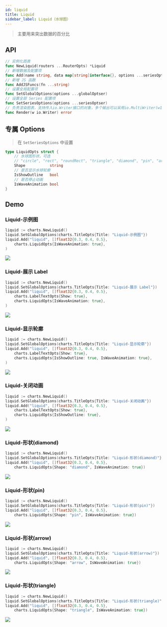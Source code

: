 ```yaml
---
id: liquid
title: Liquid
sidebar_label: Liquid（水球图）
---
```


> 主要用来突出数据的百分比

## API
```go
// 实例化图表
func NewLiquid(routers ...RouterOpts) *Liquid
// 新增数据及配置项
func Add(name string, data map[string]interface{}, options ...seriesOptser) *Liquid
// 新增 JS 函数
func AddJSFuncs(fn ...string)
// 设置全局配置项
func SetGlobalOptions(options ...globalOptser)
// 设置全部 Series 配置项
func SetSeriesOptions(options ...seriesOptser)
// 负责渲染图表，支持传入io.Writer接口的对象，多个输出可以采用io.MultiWriter(w1, w2, w3)
func Render(w io.Writer) error
```

## 专属 Options
> 在 `SetSeriesOptions` 中设置
```go
type LiquidOpts struct {
    // 水球图形状，可选
    // "circle", "rect", "roundRect", "triangle", "diamond", "pin", "arrow", "none"
    Shape           string
    // 是否显示水球轮廓
    IsShowOutline   bool
    // 是否停止动画
    IsWaveAnimation bool
}
```

## Demo

### Liquid-示例图
```go
liquid := charts.NewLiquid()
liquid.SetGlobalOptions(charts.TitleOpts{Title: "Liquid-示例图"})
liquid.Add("liquid", []float32{0.3, 0.4, 0.5},
    charts.LiquidOpts{IsWaveAnimation: true},
)
```
![](https://user-images.githubusercontent.com/19553554/52347061-03c34f00-2a5c-11e9-9bd3-5176f9ea24a6.gif)


### Liquid-展示 Label
```go
liquid := charts.NewLiquid()
liquid.SetGlobalOptions(charts.TitleOpts{Title: "Liquid-展示 Label"})
liquid.Add("liquid", []float32{0.3, 0.4, 0.5},
    charts.LabelTextOpts{Show: true},
    charts.LiquidOpts{IsWaveAnimation: true},
)
```
![](https://user-images.githubusercontent.com/19553554/52347117-248ba480-2a5c-11e9-8402-5a94054dca50.gif)


### Liquid-显示轮廓
```go
liquid := charts.NewLiquid()
liquid.SetGlobalOptions(charts.TitleOpts{Title: "Liquid-显示轮廓"})
liquid.Add("liquid", []float32{0.3, 0.4, 0.5},
    charts.LabelTextOpts{Show: true},
    charts.LiquidOpts{IsShowOutline: true, IsWaveAnimation: true},
)
```
![](https://user-images.githubusercontent.com/19553554/52347152-3bca9200-2a5c-11e9-9d76-9fdd634eee48.gif)


### Liquid-关闭动画
```go
liquid := charts.NewLiquid()
liquid.SetGlobalOptions(charts.TitleOpts{Title: "Liquid-关闭动画"})
liquid.Add("liquid", []float32{0.3, 0.4, 0.5},
    charts.LabelTextOpts{Show: true},
    charts.LiquidOpts{IsShowOutline: true},
)
```
![](https://user-images.githubusercontent.com/19553554/52347196-5270e900-2a5c-11e9-9352-1b5d06237b1e.png)


### Liquid-形状(diamond)
```go
liquid := charts.NewLiquid()
liquid.SetGlobalOptions(charts.TitleOpts{Title: "Liquid-形状(diamond)"})
liquid.Add("liquid", []float32{0.3, 0.4, 0.5},
    charts.LiquidOpts{Shape: "diamond", IsWaveAnimation: true})
```
![](https://user-images.githubusercontent.com/19553554/52347239-69afd680-2a5c-11e9-811a-464bf795206b.gif)


### Liquid-形状(pin)
```go
liquid := charts.NewLiquid()
liquid.SetGlobalOptions(charts.TitleOpts{Title: "Liquid-形状(pin)"})
liquid.Add("liquid", []float32{0.3, 0.4, 0.5},
    charts.LiquidOpts{Shape: "pin", IsWaveAnimation: true})
```
![](https://user-images.githubusercontent.com/19553554/52347274-80562d80-2a5c-11e9-87d3-a83b15117eb7.gif)


### Liquid-形状(arrow)
```go
liquid := charts.NewLiquid()
liquid.SetGlobalOptions(charts.TitleOpts{Title: "Liquid-形状(arrow)"})
liquid.Add("liquid", []float32{0.3, 0.4, 0.5},
    charts.LiquidOpts{Shape: "arrow", IsWaveAnimation: true})
```
![](https://user-images.githubusercontent.com/19553554/52347342-a380dd00-2a5c-11e9-855c-ea751bc95482.gif)


### Liquid-形状(triangle)
```go
liquid := charts.NewLiquid()
liquid.SetGlobalOptions(charts.TitleOpts{Title: "Liquid-形状(triangle)"})
liquid.Add("liquid", []float32{0.3, 0.4, 0.5},
    charts.LiquidOpts{Shape: "triangle", IsWaveAnimation: true})
```
![](https://user-images.githubusercontent.com/19553554/52347361-af6c9f00-2a5c-11e9-8b70-0025c1a60b09.gif)
